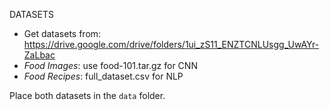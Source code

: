 DATASETS

- Get datasets from: https://drive.google.com/drive/folders/1ui_zS11_ENZTCNLUsgg_UwAYr-ZaLbac
- *Food Images*: use food-101.tar.gz for CNN 
- *Food Recipes*: full_dataset.csv for NLP

Place both datasets in the `data` folder.

